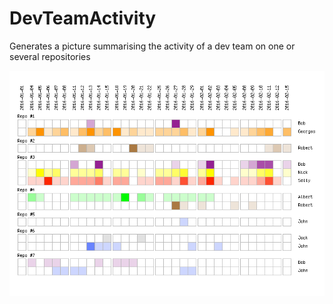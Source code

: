 # DevTeamActivity
Generates a picture summarising the activity of a dev team on one or several repositories

<img src="dev_team_activity.png" />
